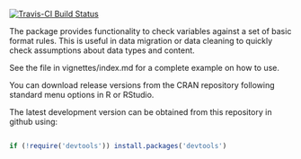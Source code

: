 [![Travis-CI Build Status](https://travis-ci.org/c5sire/datacheck.png?branch=master)](https://travis-ci.org/c5sire/datacheck)

<!-- README.md is generated from README.Rmd. Please edit that file -->
The package provides functionality to check variables against a set of basic format rules. This is useful in data migration or data cleaning to quickly check assumptions about data types and content.

See the file in vignettes/index.md for a complete example on how to use.

You can download release versions from the CRAN repository following standard menu options in R or RStudio.

The latest development version can be obtained from this repository in github using:

``` r

if (!require('devtools')) install.packages('devtools')
```
